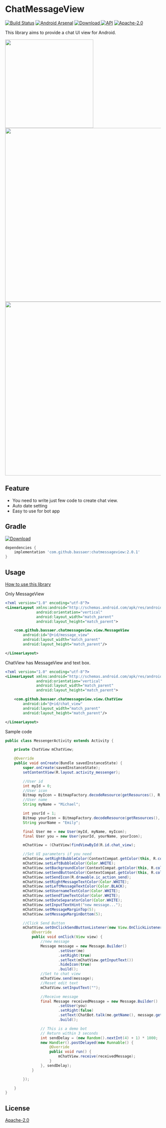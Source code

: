 # ChatMessageView

[![Build Status](https://travis-ci.org/bassaer/ChatMessageView.svg?branch=master)](https://travis-ci.org/bassaer/ChatMessageView)
[![Android Arsenal](https://img.shields.io/badge/Android%20Arsenal-ChatMessageView-brightgreen.svg?style=flat)](https://android-arsenal.com/details/1/5032)
[![Download](https://api.bintray.com/packages/tnakayama/ChatMessageView/chatmessageview/images/download.svg) ](https://bintray.com/tnakayama/ChatMessageView/chatmessageview/_latestVersion)
[![API](https://img.shields.io/badge/API-15%2B-blue.svg?style=flat)](https://android-arsenal.com/api?level=15)
[![Apache-2.0](https://img.shields.io/badge/license-Apache--2.0-blue.svg)](https://github.com/bassaer/ChatMessageView/blob/master/LICENSE)

This library aims to provide a chat UI view for Android.

<img src="https://github.com/bassaer/ChatMessageView/blob/master/images/screens.png" height="285dp">

<img src="https://github.com/bassaer/ChatMessageView/blob/master/images/screen_1_3_0.png" height="560dp">

<img src="https://github.com/bassaer/ChatMessageView/blob/master/images/screen.gif" height="560dp">

## Feature

- You need to write just few code to create chat view.
- Auto date setting
- Easy to use for bot app

## Gradle
[ ![Download](https://api.bintray.com/packages/tnakayama/ChatMessageView/chatmessageview/images/download.svg) ](https://bintray.com/tnakayama/ChatMessageView/chatmessageview/_latestVersion)

```gradle
dependencies {
    implementation 'com.github.bassaer:chatmessageview:2.0.1'
}
```

## Usage

[How to use this library](https://github.com/bassaer/ChatMessageView/wiki)


Only MessageView

```xml
<?xml version="1.0" encoding="utf-8"?>
<LinearLayout xmlns:android="http://schemas.android.com/apk/res/android"
              android:orientation="vertical"
              android:layout_width="match_parent"
              android:layout_height="match_parent">

    <com.github.bassaer.chatmessageview.view.MessageView
        android:id="@+id/message_view"
        android:layout_width="match_parent"
        android:layout_height="match_parent"/>

</LinearLayout>
```

ChatView has MessageView and text box.

```xml
<?xml version="1.0" encoding="utf-8"?>
<LinearLayout xmlns:android="http://schemas.android.com/apk/res/android"
              android:orientation="vertical"
              android:layout_width="match_parent"
              android:layout_height="match_parent">

    <com.github.bassaer.chatmessageview.view.ChatView
        android:id="@+id/chat_view"
        android:layout_width="match_parent"
        android:layout_height="match_parent"/>

</LinearLayout>
```

Sample code

```java
public class MessengerActivity extends Activity {

    private ChatView mChatView;

    @Override
    public void onCreate(Bundle savedInstanceState) {
        super.onCreate(savedInstanceState);
        setContentView(R.layout.activity_messenger);

        //User id
        int myId = 0;
        //User icon
        Bitmap myIcon = BitmapFactory.decodeResource(getResources(), R.drawable.face_2);
        //User name
        String myName = "Michael";

        int yourId = 1;
        Bitmap yourIcon = BitmapFactory.decodeResource(getResources(), R.drawable.face_1);
        String yourName = "Emily";

        final User me = new User(myId, myName, myIcon);
        final User you = new User(yourId, yourName, yourIcon);

        mChatView = (ChatView)findViewById(R.id.chat_view);

        //Set UI parameters if you need
        mChatView.setRightBubbleColor(ContextCompat.getColor(this, R.color.green500));
        mChatView.setLeftBubbleColor(Color.WHITE);
        mChatView.setBackgroundColor(ContextCompat.getColor(this, R.color.blueGray500));
        mChatView.setSendButtonColor(ContextCompat.getColor(this, R.color.cyan500));
        mChatView.setSendIcon(R.drawable.ic_action_send);
        mChatView.setRightMessageTextColor(Color.WHITE);
        mChatView.setLeftMessageTextColor(Color.BLACK);
        mChatView.setUsernameTextColor(Color.WHITE);
        mChatView.setSendTimeTextColor(Color.WHITE);
        mChatView.setDateSeparatorColor(Color.WHITE);
        mChatView.setInputTextHint("new message...");
        mChatView.setMessageMarginTop(5);
        mChatView.setMessageMarginBottom(5);

        //Click Send Button
        mChatView.setOnClickSendButtonListener(new View.OnClickListener() {
            @Override
            public void onClick(View view) {
                //new message
                Message message = new Message.Builder()
                        .setUser(me)
                        .setRight(true)
                        .setText(mChatView.getInputText())
                        .hideIcon(true)
                        .build();
                //Set to chat view
                mChatView.send(message);
                //Reset edit text
                mChatView.setInputText("");

                //Receive message
                final Message receivedMessage = new Message.Builder()
                        .setUser(you)
                        .setRight(false)
                        .setText(ChatBot.talk(me.getName(), message.getText()))
                        .build();

                // This is a demo bot
                // Return within 3 seconds
                int sendDelay = (new Random().nextInt(4) + 1) * 1000;
                new Handler().postDelayed(new Runnable() {
                    @Override
                    public void run() {
                        mChatView.receive(receivedMessage);
                    }
                }, sendDelay);
            }

        });

    }
}

```

## License
[Apache-2.0](https://github.com/bassaer/ChatMessageView/blob/master/LICENSE)
